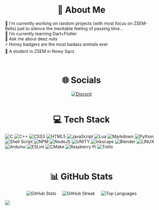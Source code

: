 <h1 align="center">💫 About Me</h1>

🔭 I'm currently working on random projects (with most focus on ZSEM-Bells) just to silence the inevitable feeling of passing time...<br>🌱 I’m currently learning Dart+Flutter<br>💬 Ask me about deez nuts<br>⚡ Honey badgers are the most badass animals ever<br>🏫 A student in ZSEM in Nowy Sącz
<br>

<br>
<h1 align="center">🌐 Socials</h1>

<div align="center" style="text-align: center;">
  <a href="https://discord.com/users/smeggmann99">
    <img src="https://img.shields.io/badge/Discord-%237289DA.svg?logo=discord&logoColor=white" alt="Discord">
  </a>
</div>

<br>
<h1 align="center">💻 Tech Stack</h1>

![C](https://img.shields.io/badge/c-%2300599C.svg?style=for-the-badge&logo=c&logoColor=white) ![C++](https://img.shields.io/badge/c++-%2300599C.svg?style=for-the-badge&logo=c%2B%2B&logoColor=white) ![CSS3](https://img.shields.io/badge/css3-%231572B6.svg?style=for-the-badge&logo=css3&logoColor=white) ![HTML5](https://img.shields.io/badge/html5-%23E34F26.svg?style=for-the-badge&logo=html5&logoColor=white) ![JavaScript](https://img.shields.io/badge/javascript-%23323330.svg?style=for-the-badge&logo=javascript&logoColor=%23F7DF1E) ![Lua](https://img.shields.io/badge/lua-%232C2D72.svg?style=for-the-badge&logo=lua&logoColor=white) ![Markdown](https://img.shields.io/badge/markdown-%23000000.svg?style=for-the-badge&logo=markdown&logoColor=white) ![Python](https://img.shields.io/badge/python-3670A0?style=for-the-badge&logo=python&logoColor=ffdd54) ![Shell Script](https://img.shields.io/badge/shell_script-%23121011.svg?style=for-the-badge&logo=gnu-bash&logoColor=white) ![NPM](https://img.shields.io/badge/NPM-%23000000.svg?style=for-the-badge&logo=npm&logoColor=white) ![NodeJS](https://img.shields.io/badge/node.js-6DA55F?style=for-the-badge&logo=node.js&logoColor=white) ![UNITY](https://img.shields.io/badge/Unity-%2320232a.svg?style=for-the-badge&logo=unity&logoColor=white) ![Inkscape](https://img.shields.io/badge/Inkscape-e0e0e0?style=for-the-badge&logo=inkscape&logoColor=080A13) ![Blender](https://img.shields.io/badge/blender-%23F5792A.svg?style=for-the-badge&logo=blender&logoColor=white) ![LINUX](https://img.shields.io/badge/Linux-FCC624?style=for-the-badge&logo=linux&logoColor=black) ![Arduino](https://img.shields.io/badge/-Arduino-00979D?style=for-the-badge&logo=Arduino&logoColor=white) ![ESLint](https://img.shields.io/badge/ESLint-4B3263?style=for-the-badge&logo=eslint&logoColor=white) ![CMake](https://img.shields.io/badge/CMake-%23008FBA.svg?style=for-the-badge&logo=cmake&logoColor=white) ![Raspberry Pi](https://img.shields.io/badge/-RaspberryPi-C51A4A?style=for-the-badge&logo=Raspberry-Pi) ![Trello](https://img.shields.io/badge/Trello-%23026AA7.svg?style=for-the-badge&logo=Trello&logoColor=white)

<br>
<h1 align="center">📊 GitHub Stats</h1>

<div align="center" style="display: flex; justify-content: center; gap: 20px;">
  <img src="https://github-readme-stats.vercel.app/api?username=SmeggMann99&theme=dark&hide_border=true&include_all_commits=true&count_private=true" alt="GitHub Stats">
  <img src="https://github-readme-streak-stats.herokuapp.com/?user=SmeggMann99&theme=dark&hide_border=true" alt="GitHub Streak">
  <img src="https://github-readme-stats.vercel.app/api/top-langs/?username=SmeggMann99&theme=dark&hide_border=true&include_all_commits=true&count_private=true&layout=compact" alt="Top Languages">
</div>

[![](https://visitcount.itsvg.in/api?id=SmeggMann99&icon=5&color=12)](https://visitcount.itsvg.in)
